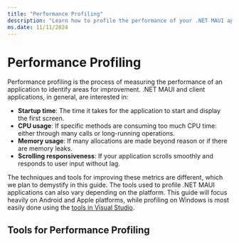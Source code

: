 ```yaml
---
title: "Performance Profiling"
description: "Learn how to profile the performance of your .NET MAUI app."
ms.date: 11/11/2024
---
```


# Performance Profiling

Performance profiling is the process of measuring the performance of
an application to identify areas for improvement. .NET MAUI and client
applications, in general, are interested in:

- **Startup time**: The time it takes for the application to start and
  display the first screen.
- **CPU usage**: If specific methods are consuming too much CPU time:
  either through many calls or long-running operations.
- **Memory usage**: If many allocations are made beyond reason or if
  there are memory leaks.
- **Scrolling responsiveness**: If your application scrolls smoothly
  and responds to user input without lag.

The techniques and tools for improving these metrics are different,
which we plan to demystify in this guide. The tools used to profile
.NET MAUI applications can also vary depending on the platform. This
guide will focus heavily on Android and Apple platforms, while
profiling on Windows is most easily done using the [tools in Visual
Studio][prof-overview].

[prof-overview]: /visualstudio/profiling/profiling-feature-tour?pivots=programming-language-dotnet

## Tools for Performance Profiling

